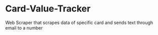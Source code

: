 # Card-Value-Tracker
Web Scraper that scrapes data of specific card and sends text through email to a number
